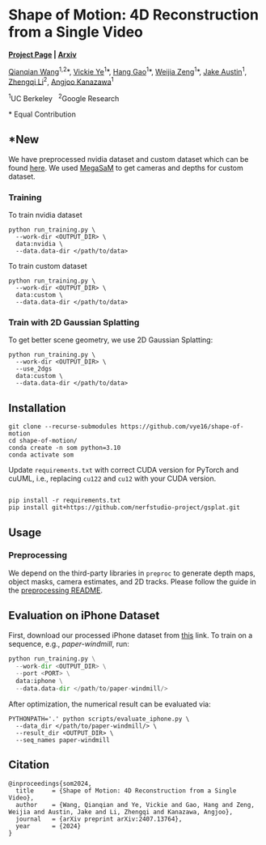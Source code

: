 # Shape of Motion: 4D Reconstruction from a Single Video
**[Project Page](https://shape-of-motion.github.io/) | [Arxiv](https://arxiv.org/abs/2407.13764)**

[Qianqian Wang](https://qianqianwang68.github.io/)<sup>1,2</sup>*, [Vickie Ye](https://people.eecs.berkeley.edu/~vye/)<sup>1</sup>\*, [Hang Gao](https://hangg7.com/)<sup>1</sup>\*, [Weijia Zeng](https://fantasticoven2.github.io/)<sup>1</sup>\*, [Jake Austin](https://www.linkedin.com/in/jakeaustin4701)<sup>1</sup>, [Zhengqi Li](https://zhengqili.github.io/)<sup>2</sup>, [Angjoo Kanazawa](https://people.eecs.berkeley.edu/~kanazawa/)<sup>1</sup>

<sup>1</sup>UC Berkeley   &nbsp;  <sup>2</sup>Google Research

\* Equal Contribution

## *New
We have preprocessed nvidia dataset and custom dataset which can be found [here](https://drive.google.com/drive/folders/1xzn-Mu_jyr-JTsrERRU-Mh2hQ-NWdfv8). We used [MegaSaM](https://mega-sam.github.io/) to get cameras and depths for custom dataset.
### Training
To train nvidia dataset
```
python run_training.py \
  --work-dir <OUTPUT_DIR> \
  data:nvidia \
  --data.data-dir </path/to/data>
```

To train custom dataset
```
python run_training.py \
  --work-dir <OUTPUT_DIR> \
  data:custom \
  --data.data-dir </path/to/data>
```

### Train with 2D Gaussian Splatting
To get better scene geometry, we use 2D Gaussian Splatting:

```
python run_training.py \
  --work-dir <OUTPUT_DIR> \
  --use_2dgs
  data:custom \
  --data.data-dir </path/to/data>
```

## Installation

```
git clone --recurse-submodules https://github.com/vye16/shape-of-motion
cd shape-of-motion/
conda create -n som python=3.10
conda activate som
```

Update `requirements.txt` with correct CUDA version for PyTorch and cuUML,
i.e., replacing `cu122` and `cu12` with your CUDA version.
```

pip install -r requirements.txt
pip install git+https://github.com/nerfstudio-project/gsplat.git
```

## Usage

### Preprocessing

We depend on the third-party libraries in `preproc` to generate depth maps, object masks, camera estimates, and 2D tracks.
Please follow the guide in the [preprocessing README](./preproc/README.md).

<!-- ### Fitting to a Video

```python
python run_training.py \
  --work-dir <OUTPUT_DIR> \
  data:davis \
  --data.seq-name horsejump-low
``` -->

## Evaluation on iPhone Dataset
First, download our processed iPhone dataset from [this](https://drive.google.com/drive/folders/1xJaFS_3027crk7u36cue7BseAX80abRe?usp=sharing) link. To train on a sequence, e.g., *paper-windmill*, run:

```python
python run_training.py \
  --work-dir <OUTPUT_DIR> \
  --port <PORT> \
  data:iphone \
  --data.data-dir </path/to/paper-windmill/>
```

After optimization, the numerical result can be evaluated via:
```
PYTHONPATH='.' python scripts/evaluate_iphone.py \
  --data_dir </path/to/paper-windmill/> \
  --result_dir <OUTPUT_DIR> \
  --seq_names paper-windmill
```


## Citation
```
@inproceedings{som2024,
  title     = {Shape of Motion: 4D Reconstruction from a Single Video},
  author    = {Wang, Qianqian and Ye, Vickie and Gao, Hang and Zeng, Weijia and Austin, Jake and Li, Zhengqi and Kanazawa, Angjoo},
  journal   = {arXiv preprint arXiv:2407.13764},
  year      = {2024}
}
```
